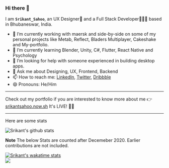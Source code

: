 ### Hi there 👋

I am **`Srikant_Sahoo`**, an UX Designer🎨 and a Full Stack Developer👨🏻‍💻 based in Bhubaneswar, India.
- 🔭 I’m currently working with maersk and side-by-side on some of my personal projects like Metab, Reflect, Bladers Multiplayer, Cakeshake and My-portfolio.
- 🌱 I’m currently learning Blender, Unity, C#, Flutter, React Native and Psychology 
- 🤔 I’m looking for help with someone experienced in building desktop apps. 
- 💬 Ask me about Designing, UX, Frontend, Backend
- 📫 How to reach me: [LinkedIn](https://linkedin.com/in/srikant-design), [Twitter](https://twitter.com/srikant_design), [Dribbble](https://dribbble.com/srikant_design)
- 😄 Pronouns: He/Him

---

Check out my portfolio if you are interested to know more about me 👉[srikantsahoo.now.sh](https://srikantsahoo.now.sh) It's LIVE! 🔴😃

---

Here are some stats  

![Srikant's github stats](https://github-readme-stats.vercel.app/api?username=srikant-code&show_icons=true&theme=dracula&count_private=true&include_all_commits=true)
<!--[![Hits](https://hits.seeyoufarm.com/api/count/incr/badge.svg?url=https%3A%2F%2Fgithub.com%2Fsrikant-code&count_bg=%2379C83D&title_bg=%23555555&icon=&icon_color=%23E7E7E7&title=profile+visits&edge_flat=false)](https://hits.seeyoufarm.com)-->
  
<!--[![Top Langs](https://github-readme-stats.vercel.app/api/top-langs/?username=srikant-code)](https://github.com/anuraghazra/github-readme-stats)-->
  
**Note** The below Stats are counted after Decemeber 2020. Earlier contributions are not included.  

[![Srikant's wakatime stats](https://github-readme-stats.vercel.app/api/wakatime?username=@srikantsahoo)](https://wakatime.com/@srikantsahoo)  
![](https://komarev.com/ghpvc/?username=srikant-code&color=brightgreen)  

<!--<img
  src="https://cr-ss-service.azurewebsites.net/api/ScreenShot?widget=portfolio&username=srikant-code&dates=false&style=--item-bg-color:%23f00;--item-border-radius:10px"
/><img
  src="https://cr-ss-service.azurewebsites.net/api/ScreenShot?widget=summary&username=srikant-code&badges=2&show-avatar=true&style=--header-bg-color:%23000;--border-radius:10px;&width=150"
/>
-->
<!--
**srikant-code/srikant-code** is a ✨ _special_ ✨ repository because its `README.md` (this file) appears on your GitHub profile.

Here are some ideas to get you started:
- 👯 I’m looking to collaborate on ...
- ⚡ Fun fact: ...
-->
